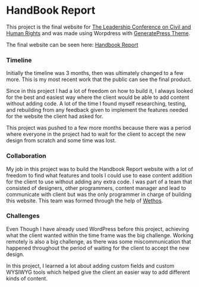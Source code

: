 # HandBook Report
This project is the final website for [The Leadership Conference on Civil and Human Rights](https://policing.civilrights.org) and was made using Worpdress with [GeneratePress Theme](https://github.com/tomusborne/generatepress). 

The final website can be seen here: [Handbook Report](https://policing.civilrights.org/report/) 

### Timeline

Initially the timeline was 3 months, then was ultimately changed to a few more.
This is my most recent work that the public can see the final product. 

Since in this project I had a lot of freedom on how to build it, I always looked for the best and easiest way where the client would be able to add content without adding code. A lot of the time I found myself researching, testing, and rebuilding from any feedback given to implement the features needed for the website the client had asked for. 

This project was pushed to a few more months because there was a period where everyone in the project had to wait for the client to accept the new design from scratch and some time was lost.

### Collaboration

My job in this project was to build the Handbook Report website with a lot of freedom to find what features and tools I could use to ease content addition for the client to use without adding any extra code. 
I was part of a team that consisted of designers, other programmers, content manager and lead to communicate with client but was the only programmer in charge of building this website. This team was formed through the help of [Wethos](https://www.wethos.co/).

### Challenges

Even Though I have already used WordPress before this project, achieving what the client wanted within the time frame was the big challenge. Working remotely is also a big challenge, as there was some miscommunication that happened throughout the period of waiting for the client to accept the new design.

In this project, I learned a lot about adding custom fields and custom WYSIWYG tools which helped give the client an easier way to add different kinds of content.



